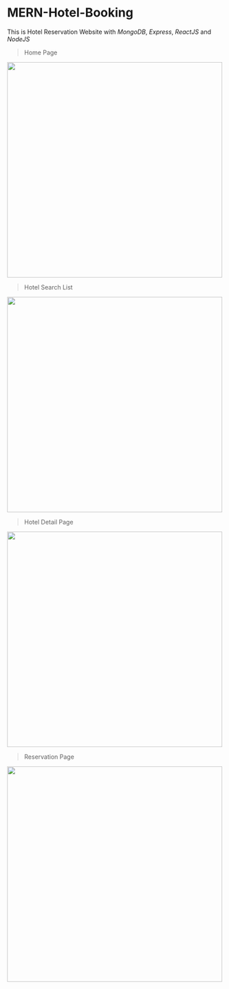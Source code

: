 # MERN-Hotel-Booking

This is Hotel Reservation Website with *MongoDB*, *Express*, *ReactJS* and *NodeJS*

> Home Page

<img src="https://user-images.githubusercontent.com/72605557/203773994-d7af5b38-12b0-4243-a831-37f8dcc1a29b.png"  width="500" height=auto />

> Hotel Search List

<img src="https://user-images.githubusercontent.com/72605557/203774440-e79930cb-e733-4e42-b5e4-1c32cf28a018.png"  width="500" height=auto />

> Hotel Detail Page

<img src="https://user-images.githubusercontent.com/72605557/203774721-f9e6c395-e0bc-4f01-8741-1d0ca2771ba7.png"  width="500" height=auto />

> Reservation Page

<img src="https://user-images.githubusercontent.com/72605557/203775372-23cb8235-62ca-4d72-8422-b9c6ec0a4899.png"  width="500" height=auto />

